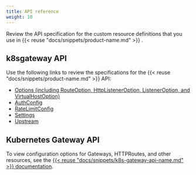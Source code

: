 ```yaml
---
title: API reference
weight: 10
---
```


Review the API specification for the custom resource definitions that you use in {{< reuse "docs/snippets/product-name.md" >}} .

## k8sgateway API

Use the following links to review the specifications for the {{< reuse "docs/snippets/product-name.md" >}} API: 

* [Options (including RouteOption, HttpListenerOption, ListenerOption, and VirtualHostOption)](https://docs.solo.io/gloo-edge/main/reference/api/github.com/solo-io/gloo/projects/gloo/api/v1/options.proto.sk/)
* [AuthConfig](https://docs.solo.io/gloo-edge/main/reference/api/github.com/solo-io/gloo/projects/gloo/api/v1/enterprise/options/extauth/v1/extauth.proto.sk/#authconfig)
* [RateLimitConfig](https://docs.solo.io/gloo-edge/main/reference/api/github.com/solo-io/solo-apis/api/rate-limiter/v1alpha1/ratelimit.proto.sk/)
* [Settings](https://docs.solo.io/gloo-edge/main/reference/api/github.com/solo-io/gloo/projects/gloo/api/v1/settings.proto.sk/)
* [Upstream](https://docs.solo.io/gloo-edge/main/reference/api/github.com/solo-io/gloo/projects/gloo/api/v1/upstream.proto.sk/)

## Kubernetes Gateway API

To view configuration options for Gateways, HTTPRoutes, and other resources, see the [{{< reuse "docs/snippets/k8s-gateway-api-name.md" >}} documentation](https://gateway-api.sigs.k8s.io/concepts/api-overview/).
